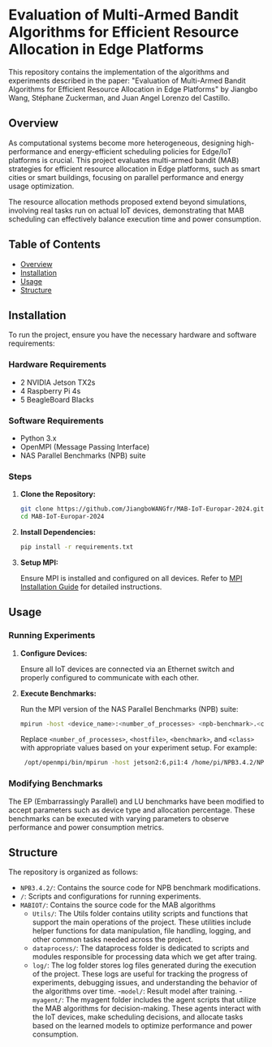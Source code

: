 # Evaluation of Multi-Armed Bandit Algorithms for Efficient Resource Allocation in Edge Platforms

This repository contains the implementation of the algorithms and experiments described in the paper: "Evaluation of Multi-Armed Bandit Algorithms for Efficient Resource Allocation in Edge Platforms" by Jiangbo Wang, Stéphane Zuckerman, and Juan Angel Lorenzo del Castillo.

## Overview

As computational systems become more heterogeneous, designing high-performance and energy-efficient scheduling policies for Edge/IoT platforms is crucial. This project evaluates multi-armed bandit (MAB) strategies for efficient resource allocation in Edge platforms, such as smart cities or smart buildings, focusing on parallel performance and energy usage optimization.

The resource allocation methods proposed extend beyond simulations, involving real tasks run on actual IoT devices, demonstrating that MAB scheduling can effectively balance execution time and power consumption.

## Table of Contents

- [Overview](#overview)
- [Installation](#installation)
- [Usage](#usage)
- [Structure](#structure)

## Installation

To run the project, ensure you have the necessary hardware and software requirements:

### Hardware Requirements

- 2 NVIDIA Jetson TX2s
- 4 Raspberry Pi 4s
- 5 BeagleBoard Blacks

### Software Requirements

- Python 3.x
- OpenMPI (Message Passing Interface)
- NAS Parallel Benchmarks (NPB) suite

### Steps

1. **Clone the Repository:**

   ```bash
   git clone https://github.com/JiangboWANGfr/MAB-IoT-Europar-2024.git
   cd MAB-IoT-Europar-2024
   ```

2. **Install Dependencies:**

   ```bash
   pip install -r requirements.txt
   ```

3. **Setup MPI:**

   Ensure MPI is installed and configured on all devices. Refer to [MPI Installation Guide](https://www.open-mpi.org/software/ompi/v5.0/) for detailed instructions.

## Usage

### Running Experiments

1. **Configure Devices:**

   Ensure all IoT devices are connected via an Ethernet switch and properly configured to communicate with each other.

2. **Execute Benchmarks:**

   Run the MPI version of the NAS Parallel Benchmarks (NPB) suite:

   ```bash
   mpirun -host <device_name>:<number_of_processes> <npb-benchmark>.<class> device_name1 task_percentage1 device_name2 task_percentage2 device_name3 task_percentage3 device_name4 task_percentage4
   ```

   Replace `<number_of_processes>`, `<hostfile>`, `<benchmark>`, and `<class>` with appropriate values based on your experiment setup.
   For example: 
   ```bash
    /opt/openmpi/bin/mpirun -host jetson2:6,pi1:4 /home/pi/NPB3.4.2/NPB3.4-MPI/bin/ep.S.x jetson 0.1 rpi4 0.9 rpi4 0.0 jetson 0.0 
   ```

### Modifying Benchmarks

The EP (Embarrassingly Parallel) and LU benchmarks have been modified to accept parameters such as device type and allocation percentage. These benchmarks can be executed with varying parameters to observe performance and power consumption metrics.

## Structure

The repository is organized as follows:

- `NPB3.4.2/`: Contains the source code for NPB benchmark modifications.
- `/`: Scripts and configurations for running experiments.
- `MABIOT/`: Contains the source code for the MAB algorithms 
    - `Utils/`: The Utils folder contains utility scripts and functions that support the main operations of the project. These utilities include helper functions for data manipulation, file handling, logging, and other common tasks needed across the project.
    - `dataprocess/`: The dataprocess folder is dedicated to scripts and modules responsible for processing data which we get after traing.
    - `log/`: The log folder stores log files generated during the execution of the project. These logs are useful for tracking the progress of experiments, debugging issues, and understanding the behavior of the algorithms over time.
    -`model/`: Result model after training.
    -`myagent/`: The myagent folder includes the agent scripts that utilize the MAB algorithms for decision-making. These agents interact with the IoT devices, make scheduling decisions, and allocate tasks based on the learned models to optimize performance and power consumption.
